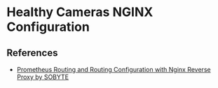 # Healthy Cameras NGINX Configuration

## References

- [Prometheus Routing and Routing Configuration with Nginx Reverse Proxy by SOBYTE](https://www.sobyte.net/post/2022-03/prometheus-nginx-proxy/)